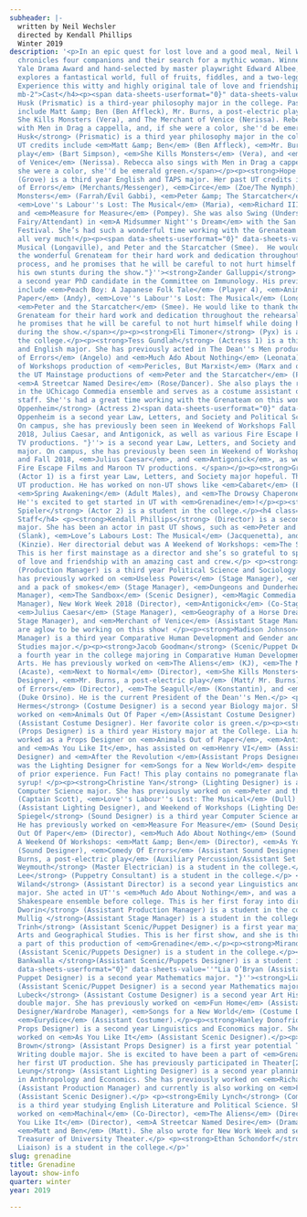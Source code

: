 ```yaml
---
subheader: |-
  written by Neil Wechsler
  directed by Kendall Phillips
  Winter 2019
description: '<p>In an epic quest for lost love and a good meal, Neil Wechsler’s Grenadine
  chronicles four companions and their search for a mythic woman. Winner of the 2008
  Yale Drama Award and hand-selected by master playwright Edward Albee, this play
  explores a fantastical world, full of fruits, fiddles, and a two-legged Dachshund.
  Experience this witty and highly original tale of love and friendship.</p> <h4 class="mt-2
  mb-2">Cast</h4><p><span data-sheets-userformat="0}" data-sheets-value="&quot;Rebecca
  Husk (Prismatic) is a third-year philosophy major in the college. Past UT credits
  include Matt &amp; Ben (Ben Affleck), Mr. Burns, a post-electric play (Bart Simpson),
  She Kills Monsters (Vera), and The Merchant of Venice (Nerissa). Rebecca also sings
  with Men in Drag a cappella, and, if she were a color, she''d be emerald green.&quot;}"><strong>Rebecca
  Husk</strong> (Prismatic) is a third year philosophy major in the college. Past
  UT credits include <em>Matt &amp; Ben</em> (Ben Affleck), <em>Mr. Burns, a post-electric
  play</em> (Bart Simpson), <em>She Kills Monsters</em> (Vera), and <em>The Merchant
  of Venice</em> (Nerissa). Rebecca also sings with Men in Drag a cappella, and, if
  she were a color, she''d be emerald green.</span></p><p><strong>Hope Gundlah</strong>
  (Grove) is a third year English and TAPS major. Her past UT credits include <em>Comedy
  of Errors</em> (Merchants/Messenger), <em>Circe</em> (Zoe/The Nymph), <em>She Kills
  Monsters</em> (Farrah/Evil Gabbi), <em>Peter &amp; The Starcatcher</em> (Molly Aster),
  <em>Love''s Labour''s Lost: The Musical</em> (Maria), <em>Richard III </em>(Shadow),
  and <em>Measure for Measure</em> (Pompey). She was also Swing (Understudy for Thorn/Oberon
  Fairy/Attendant) in <em>A Midsummer Night''s Dream</em> with the San Francisco Shakespeare
  Festival. She’s had such a wonderful time working with the Grenateam and loves them
  all very much!</p><p><span data-sheets-userformat="0}" data-sheets-value='' The
  Musical (Longaville), and Peter and the Starcatcher (Smee).  He would like to thank
  the wonderful Grenateam for their hard work and dedication throughout the rehearsal
  process, and he promises that he will be careful to not hurt himself while doing
  his own stunts during the show."}''><strong>Zander Galluppi</strong> (Sconce) is
  a second year PhD candidate in the Committee on Immunology. His previous UT credits
  include <em>Peach Boy: A Japanese Folk Tale</em> (Player 4), <em>Animals Out of
  Paper</em> (Andy), <em>Love''s Labour''s Lost: The Musical</em> (Longaville), and
  <em>Peter and the Starcatcher</em> (Smee). He would like to thank the wonderful
  Grenateam for their hard work and dedication throughout the rehearsal process, and
  he promises that he will be careful to not hurt himself while doing his own stunts
  during the show.</span></p><p><strong>Eli Timoner</strong> (Pyx) is a student in
  the college.</p><p><strong>Tess Gundlah</strong> (Actress 1) is a third year TAPS
  and English major. She has previously acted in The Dean''s Men productions of <em>Comedy
  of Errors</em> (Angelo) and <em>Much Ado About Nothing</em> (Leonata), the Weekend
  of Workshops production of <em>Pericles, But Marxist</em> (Marx and others), and
  the UT Mainstage productions of <em>Peter and the Starcatcher</em> (Prentiss) and
  <em>A Streetcar Named Desire</em> (Rose/Dancer). She also plays the role of Flaminia
  in the UChicago Commedia ensemble and serves as a costume assistant on TAPS tech
  staff. She''s had a great time working with the Grenateam on this wonderful show!</p><p><strong>Aliza
  Oppenheim</strong> (Actress 2)<span data-sheets-userformat="0}" data-sheets-value=''"Aliza
  Oppenheim is a second year Law, Letters, and Society and Political Science major.
  On campus, she has previously been seen in Weekend of Workshops Fall 2017 and Fall
  2018, Julius Caesar, and Antigonick, as well as various Fire Escape Films and Maroon
  TV productions. "}''> is a second year Law, Letters, and Society and Political Science
  major. On campus, she has previously been seen in Weekend of Workshops Fall 2017
  and Fall 2018, <em>Julius Caesar</em>, and <em>Antigonick</em>, as well as various
  Fire Escape Films and Maroon TV productions. </span></p><p><strong>Grey Moszkowski</strong>
  (Actor 1) is a first year Law, Letters, and Society major hopeful. This is his first
  UT production. He has worked on non-UT shows like <em>Cabaret</em> (Ernst Ludwig),
  <em>Spring Awakening</em> (Adult Males), and <em>The Drowsy Chaperone</em> (Aldolpho).
  He''s excited to get started in UT with <em>Grenadine</em>!</p><p><strong>Riley
  Spieler</strong> (Actor 2) is a student in the college.</p><h4 class="mt-2 mb-2">Production
  Staff</h4> <p><strong>Kendall Phillips</strong> (Director) is a second year Biology
  major. She has been an actor in past UT shows, such as <em>Peter and the Starcatcher</em>
  (Slank), <em>Love’s Labours Lost: The Musical</em> (Jacquenetta), and <em>good friday</em>
  (Kinzie). Her directorial debut was A Weekend of Workshops: <em>The Sandbo</em>x.
  This is her first mainstage as a director and she’s so grateful to spread the story
  of love and friendship with an amazing cast and crew.</p> <p><strong>Jess Robinson</strong>
  (Production Manager) is a third year Political Science and Sociology major. She
  has previously worked on <em>Useless Powers</em> (Stage Manager), <em>500 bucks
  and a pack of smokes</em> (Stage Manager), <em>Dungeons and Dunderheads</em> (Stage
  Manager), <em>The Sandbox</em> (Scenic Designer), <em>Magic Commedia Bus</em> (Stage
  Manager), New Work Week 2018 (Director), <em>Antigonick</em> (Co-Stage Manager),
  <em>Julius Caesar</em> (Stage Manager), <em>Geography of a Horse Dreamer</em> (Assistant
  Stage Manager), and <em>Merchant of Venice</em> (Assistant Stage Manager). Her glands
  are aglow to be working on this show! </p><p><strong>Madison Johnson</strong> (Stage
  Manager) is a third year Comparative Human Development and Gender and Sexuality
  Studies major.</p><p><strong>Jacob Goodman</strong> (Scenic/Puppet Designer) is
  a fourth year in the college majoring in Comparative Human Development and Visual
  Arts. He has previously worked on <em>The Aliens</em> (KJ), <em>The Misanthrope</em>
  (Acaste), <em>Next to Normal</em> (Director), <em>She Kills Monsters</em> (Puppet
  Designer), <em>Mr. Burns, a post-electric play</em> (Matt/ Mr. Burns), <em>The Comedy
  of Errors</em> (Director), <em>The Seagull</em> (Konstantin), and <em>Twelfth Night</em>
  (Duke Orsino). He is the current President of the Dean''s Men.</p> <p><strong>Lillian
  Hermes</strong> (Costume Designer) is a second year Biology major. She has previously
  worked on <em>Animals Out Of Paper </em>(Assistant Costume Designer) and <em>Eurydice</em>
  (Assistant Costume Designer). Her favorite color is green.</p><p><strong>Lia Bauer-Goulden</strong>
  (Props Designer) is a third year History major at the College. Lia has previously
  worked as a Props Designer on <em>Animals Out of Paper</em>, <em>Antigonick</em>,
  and <em>As You Like It</em>, has assisted on <em>Henry VI</em> (Assistant Set/Props
  Designer) and <em>After the Revolution </em>(Assistant Props Designer), and strangely
  was the Lighting Designer for <em>Songs for a New World</em> despite a total lack
  of prior experience. Fun Fact! This play contains no pomegranate flavored sugar
  syrup! </p><p><strong>Christine Yan</strong> (Lighting Designer) is a third year
  Computer Science major. She has previously worked on <em>Peter and the Starcatcher</em>
  (Captain Scott), <em>Love''s Labour''s Lost: The Musical</em> (Dull), <em>The Aliens</em>
  (Assistant Lighting Designer), and Weekend of Workshops (Lighting Designer).</p><p><strong>Jacob
  Spiegel</strong> (Sound Designer) is a third year Computer Science and TAPS major.
  He has previously worked on <em>Measure For Measure</em> (Sound Designer), <em>Animals
  Out Of Paper</em> (Director), <em>Much Ado About Nothing</em> (Sound Designer),
  A Weekend Of Workshops: <em>Matt &amp; Ben</em> (Director), <em>As You Like It</em>
  (Sound Designer), <em>Comedy Of Errors</em> (Assistant Sound Designer), and <em>Mr.
  Burns, a post-electric play</em> (Auxiliary Percussion/Assistant Set Designer).</p><p><strong>Abby
  Weymouth</strong> (Master Electrician) is a student in the college.</p><p><strong>Kenjiro
  Lee</strong> (Puppetry Consultant) is a student in the college.</p> <p><strong>Charlie
  Wiland</strong> (Assistant Director) is a second year Linguistics and Philosophy
  major. She acted in UT''s <em>Much Ado About Nothing</em>, and was a member of a
  Shakespeare ensemble before college. This is her first foray into direction.</p><p><strong>Ruthie
  Dworin</strong> (Assistant Production Manager) is a student in the college.</p><p><strong>Clarissa
  Mullig </strong>(Assistant Stage Manager) is a student in the college.</p><p><strong>An
  Trinh</strong> (Assistant Scenic/Puppet Designer) is a first year majoring in Visual
  Arts and Geographical Studies. This is her first show, and she is thrilled to be
  a part of this production of <em>Grenadine</em>.</p><p><strong>Miranda Grisa</strong>
  (Assistant Scenic/Puppets Designer) is a student in the college.</p><p><strong>Afriti
  Bankwalla </strong>(Assistant Scenic/Puppets Designer) is a student in the college.</p><p><span
  data-sheets-userformat="0}" data-sheets-value=''"Lia O’Bryan (Assistant Scenic and
  Puppet Designer) is a second year Mathematics major. "}''><strong>Lia O’Bryan</strong>
  (Assistant Scenic/Puppet Designer) is a second year Mathematics major. </span></p><p><strong>Nina
  Lubeck</strong> (Assistant Costume Designer) is a second year Art History and Math
  double major. She has previously worked on <em>Fun Home</em> (Assistant Costume
  Designer/Wardrobe Manager), <em>Songs for a New World</em> (Costume Designer), and
  <em>Eurydice</em> (Assistant Costumer).</p><p><strong>Hanley Donofrio</strong> (Assistant
  Props Designer) is a second year Linguistics and Economics major. She has previously
  worked on <em>As You Like It</em> (Assistant Scenic Designer).</p><p><strong>Rea
  Brown</strong> (Assistant Props Designer) is a first year potential TAPS and Creative
  Writing double major. She is excited to have been a part of <em>Grenadine</em> for
  her first UT production. She has previously participated in Theater[24] (Writer/Designer).</p><p><strong>Melaina
  Leung</strong> (Assistant Lighting Designer) is a second year planning to major
  in Anthropology and Economics. She has previously worked on <em>Richard III</em>
  (Assistant Production Manager) and currently is also working on <em>Fun Home</em>
  (Assistant Scenic Designer).</p> <p><strong>Emily Lynch</strong> (Committee Liaison)
  is a third year studying English Literature and Political Science. She''s recently
  worked on <em>Machinal</em> (Co-Director), <em>The Aliens</em> (Director), <em>As
  You Like It</em> (Director), <em>A Streetcar Named Desire</em> (Dramaturg), and
  <em>Matt and Ben</em> (Matt). She also wrote for New Work Week and serves as the
  Treasurer of University Theater.</p> <p><strong>Ethan Schondorf</strong> (Tech Staff
  Liaison) is a student in the college.</p>'
slug: grenadine
title: Grenadine
layout: show-info
quarter: winter
year: 2019

---
```

